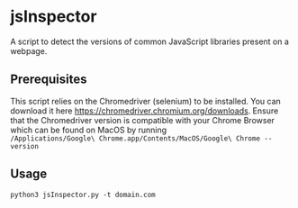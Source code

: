 # jsInspector
A script to detect the versions of common JavaScript libraries present on a webpage.

## Prerequisites
This script relies on the Chromedriver (selenium) to be installed. You can download it here https://chromedriver.chromium.org/downloads. 
Ensure that the Chromedriver version is compatible with your Chrome Browser which can be found on MacOS by running <br> `/Applications/Google\ Chrome.app/Contents/MacOS/Google\ Chrome --version`

## Usage
`python3 jsInspector.py -t domain.com`
